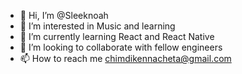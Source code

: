 - 👋 Hi, I’m @Sleeknoah
- 👀 I’m interested in Music and learning
- 🌱 I’m currently learning React and React Native
- 💞️ I’m looking to collaborate with fellow engineers
- 📫 How to reach me chimdikennacheta@gmail.com
